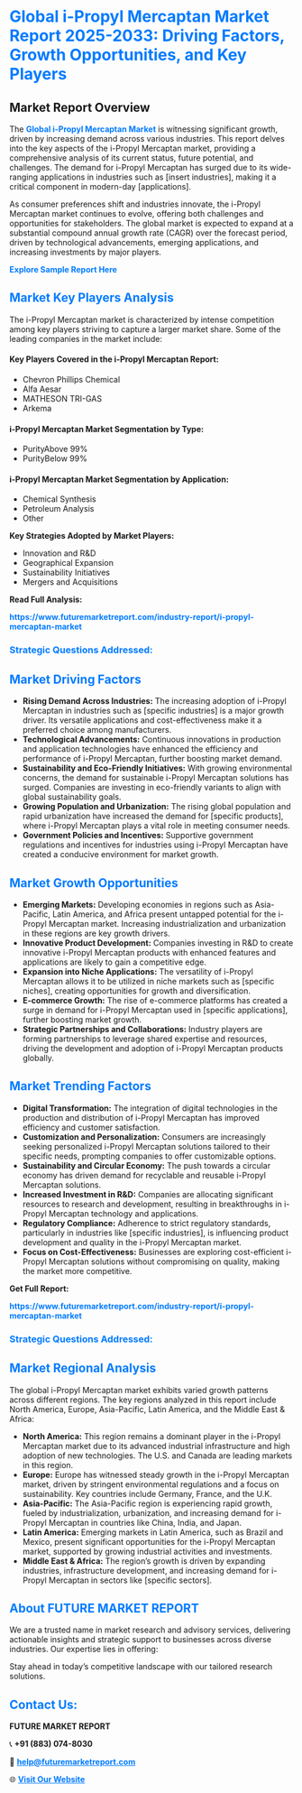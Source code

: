 <h1 style="color: #007BFF;">Global i-Propyl Mercaptan Market Report 2025-2033: Driving Factors, Growth Opportunities, and Key Players</h1>

<section id="overview">
<h2>Market Report Overview</h2>
<p>The <a href="https://www.futuremarketreport.com/industry-report/i-propyl-mercaptan-market" style="color: #007BFF; text-decoration: none;"><strong>Global i-Propyl Mercaptan Market</strong></a> is witnessing significant growth, driven by increasing demand across various industries. This report delves into the key aspects of the i-Propyl Mercaptan market, providing a comprehensive analysis of its current status, future potential, and challenges. The demand for i-Propyl Mercaptan has surged due to its wide-ranging applications in industries such as [insert industries], making it a critical component in modern-day [applications].</p>
<p>As consumer preferences shift and industries innovate, the i-Propyl Mercaptan market continues to evolve, offering both challenges and opportunities for stakeholders. The global market is expected to expand at a substantial compound annual growth rate (CAGR) over the forecast period, driven by technological advancements, emerging applications, and increasing investments by major players.</p>
</section>

<section id="overview">
<p><a href="https://www.futuremarketreport.com/request-sample/reportId=114811" style="color: #007BFF; text-decoration: none;"><strong>Explore Sample Report Here</strong></a></p>
</section>

<section id="key-players">
<h2 style="color: #007BFF;">Market Key Players Analysis</h2>
<p>The i-Propyl Mercaptan market is characterized by intense competition among key players striving to capture a larger market share. Some of the leading companies in the market include:</p>
<h4>Key Players Covered in the i-Propyl Mercaptan Report:</h4>
<ul><li>Chevron Phillips Chemical</li><li>Alfa Aesar</li><li>MATHESON TRI-GAS</li><li>Arkema</li></ul>
<h4>i-Propyl Mercaptan Market Segmentation by Type:</h4>
<ul><li>PurityAbove 99%</li><li>PurityBelow 99%</li></ul>

<h4>i-Propyl Mercaptan Market Segmentation by Application:</h4>
<ul><li>Chemical Synthesis</li><li>Petroleum Analysis</li><li>Other</li></ul>
<p><strong>Key Strategies Adopted by Market Players:</strong></p>
<ul>
<li>Innovation and R&D</li>
<li>Geographical Expansion</li>
<li>Sustainability Initiatives</li>
<li>Mergers and Acquisitions</li>
</ul>
</section>

<section>
<p><strong>Read Full Analysis: </strong></p><a href="https://www.futuremarketreport.com/industry-report/i-propyl-mercaptan-market" style="color: #007BFF; text-decoration: none;"><strong>https://www.futuremarketreport.com/industry-report/i-propyl-mercaptan-market</strong></a>
<h3 style="color: #007BFF;">Strategic Questions Addressed:</h3>
</section>

<section id="driving-factors">
<h2 style="color: #007BFF;">Market Driving Factors</h2>
<ul>
<li><strong>Rising Demand Across Industries:</strong> The increasing adoption of i-Propyl Mercaptan in industries such as [specific industries] is a major growth driver. Its versatile applications and cost-effectiveness make it a preferred choice among manufacturers.</li>
<li><strong>Technological Advancements:</strong> Continuous innovations in production and application technologies have enhanced the efficiency and performance of i-Propyl Mercaptan, further boosting market demand.</li>
<li><strong>Sustainability and Eco-Friendly Initiatives:</strong> With growing environmental concerns, the demand for sustainable i-Propyl Mercaptan solutions has surged. Companies are investing in eco-friendly variants to align with global sustainability goals.</li>
<li><strong>Growing Population and Urbanization:</strong> The rising global population and rapid urbanization have increased the demand for [specific products], where i-Propyl Mercaptan plays a vital role in meeting consumer needs.</li>
<li><strong>Government Policies and Incentives:</strong> Supportive government regulations and incentives for industries using i-Propyl Mercaptan have created a conducive environment for market growth.</li>
</ul>
</section>

<section id="growth-opportunities">
<h2 style="color: #007BFF;">Market Growth Opportunities</h2>
<ul>
<li><strong>Emerging Markets:</strong> Developing economies in regions such as Asia-Pacific, Latin America, and Africa present untapped potential for the i-Propyl Mercaptan market. Increasing industrialization and urbanization in these regions are key growth drivers.</li>
<li><strong>Innovative Product Development:</strong> Companies investing in R&D to create innovative i-Propyl Mercaptan products with enhanced features and applications are likely to gain a competitive edge.</li>
<li><strong>Expansion into Niche Applications:</strong> The versatility of i-Propyl Mercaptan allows it to be utilized in niche markets such as [specific niches], creating opportunities for growth and diversification.</li>
<li><strong>E-commerce Growth:</strong> The rise of e-commerce platforms has created a surge in demand for i-Propyl Mercaptan used in [specific applications], further boosting market growth.</li>
<li><strong>Strategic Partnerships and Collaborations:</strong> Industry players are forming partnerships to leverage shared expertise and resources, driving the development and adoption of i-Propyl Mercaptan products globally.</li>
</ul>
</section>

<section id="trending-factors">
<h2 style="color: #007BFF;">Market Trending Factors</h2>
<ul>
<li><strong>Digital Transformation:</strong> The integration of digital technologies in the production and distribution of i-Propyl Mercaptan has improved efficiency and customer satisfaction.</li>
<li><strong>Customization and Personalization:</strong> Consumers are increasingly seeking personalized i-Propyl Mercaptan solutions tailored to their specific needs, prompting companies to offer customizable options.</li>
<li><strong>Sustainability and Circular Economy:</strong> The push towards a circular economy has driven demand for recyclable and reusable i-Propyl Mercaptan solutions.</li>
<li><strong>Increased Investment in R&D:</strong> Companies are allocating significant resources to research and development, resulting in breakthroughs in i-Propyl Mercaptan technology and applications.</li>
<li><strong>Regulatory Compliance:</strong> Adherence to strict regulatory standards, particularly in industries like [specific industries], is influencing product development and quality in the i-Propyl Mercaptan market.</li>
<li><strong>Focus on Cost-Effectiveness:</strong> Businesses are exploring cost-efficient i-Propyl Mercaptan solutions without compromising on quality, making the market more competitive.</li>
</ul>
</section>

<section>
<p><strong>Get Full Report: </strong></p><a href="https://www.futuremarketreport.com/industry-report/i-propyl-mercaptan-market" style="color: #007BFF; text-decoration: none;"><strong>https://www.futuremarketreport.com/industry-report/i-propyl-mercaptan-market</strong></a>
<h3 style="color: #007BFF;">Strategic Questions Addressed:</h3>
</section>


<section id="regional-analysis">
<h2 style="color: #007BFF;">Market Regional Analysis</h2>
<p>The global i-Propyl Mercaptan market exhibits varied growth patterns across different regions. The key regions analyzed in this report include North America, Europe, Asia-Pacific, Latin America, and the Middle East & Africa:</p>
<ul>
<li><strong>North America:</strong> This region remains a dominant player in the i-Propyl Mercaptan market due to its advanced industrial infrastructure and high adoption of new technologies. The U.S. and Canada are leading markets in this region.</li>
<li><strong>Europe:</strong> Europe has witnessed steady growth in the i-Propyl Mercaptan market, driven by stringent environmental regulations and a focus on sustainability. Key countries include Germany, France, and the U.K.</li>
<li><strong>Asia-Pacific:</strong> The Asia-Pacific region is experiencing rapid growth, fueled by industrialization, urbanization, and increasing demand for i-Propyl Mercaptan in countries like China, India, and Japan.</li>
<li><strong>Latin America:</strong> Emerging markets in Latin America, such as Brazil and Mexico, present significant opportunities for the i-Propyl Mercaptan market, supported by growing industrial activities and investments.</li>
<li><strong>Middle East & Africa:</strong> The region’s growth is driven by expanding industries, infrastructure development, and increasing demand for i-Propyl Mercaptan in sectors like [specific sectors].</li>
</ul>
</section>

<footer>
<h2 style="color: #007BFF;">About FUTURE MARKET REPORT</h2>
<p>We are a trusted name in market research and advisory services, delivering actionable insights and strategic support to businesses across diverse industries. Our expertise lies in offering:</p>

<p>Stay ahead in today’s competitive landscape with our tailored research solutions.</p>

<h2 style="color: #007BFF;">Contact Us:</h2>
<p><strong>FUTURE MARKET REPORT</strong></p>
<p>📞 <strong>+91 (883) 074-8030</strong></p>
<p>📧 <strong><a href="mailto:help@futuremarketreport.com" style="color: #007BFF;">help@futuremarketreport.com</a></strong></p>
<p>🌐 <strong><a href="https://www.futuremarketreport.com/" style="color: #007BFF;">Visit Our Website</a></strong></p>
</footer>